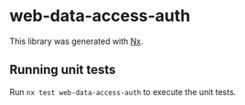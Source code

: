 # web-data-access-auth

This library was generated with [Nx](https://nx.dev).

## Running unit tests

Run `nx test web-data-access-auth` to execute the unit tests.

